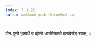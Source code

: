 ```yaml
---
index: 3.1.22
sutra: धातोरेकाचो हलादेः क्रियासमभिहारे यङ्

---
```

पौनः पुन्ये भृशार्थे च द्योत्ये धातोरेकाचो हलादेर्यङ् स्यात् ॥
